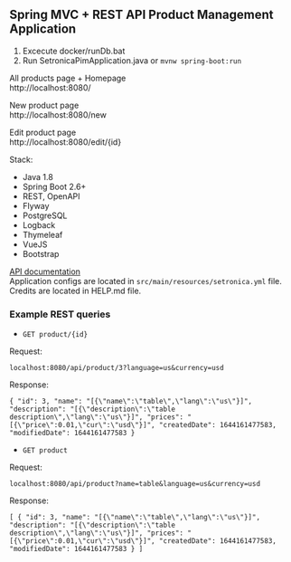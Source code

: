 ## Spring MVC + REST API Product Management Application

1. Excecute docker/runDb.bat
2. Run SetronicaPimApplication.java or `mvnw spring-boot:run`

All products page + Homepage \
http://localhost:8080/

New product page \
http://localhost:8080/new

Edit product page \
http://localhost:8080/edit/{id}


Stack:
- Java 1.8
- Spring Boot 2.6+
- REST, OpenAPI
- Flyway
- PostgreSQL
- Logback
- Thymeleaf
- VueJS
- Bootstrap

[API documentation](http://localhost:8080/swagger-ui.html) \
Application configs are located in `src/main/resources/setronica.yml` file. \
Credits are located in HELP.md file.

### Example REST queries

* `GET product/{id}`

Request:

`localhost:8080/api/product/3?language=us&currency=usd`

Response:

`{
"id": 3,
"name": "[{\"name\":\"table\",\"lang\":\"us\"}]",
"description": "[{\"description\":\"table description\",\"lang\":\"us\"}]",
"prices": "[{\"price\":0.01,\"cur\":\"usd\"}]",
"createdDate": 1644161477583,
"modifiedDate": 1644161477583
}`

* `GET product` 

Request: 

`localhost:8080/api/product?name=table&language=us&currency=usd` 

Response: 

`[
    {
        "id": 3,
        "name": "[{\"name\":\"table\",\"lang\":\"us\"}]",
        "description": "[{\"description\":\"table description\",\"lang\":\"us\"}]",
        "prices": "[{\"price\":0.01,\"cur\":\"usd\"}]",
        "createdDate": 1644161477583,
        "modifiedDate": 1644161477583
    }
]`





